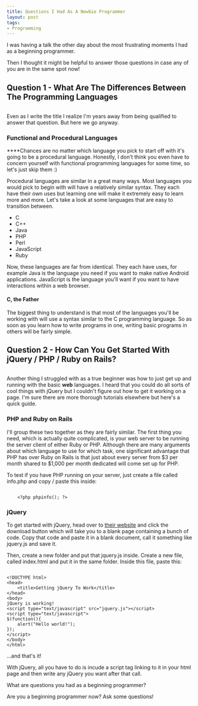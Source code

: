 ```yaml
---
title: Questions I Had As A Newbie Programmer
layout: post
tags: 
- Programming
---
```

I was having a talk the other day about the most frustrating moments I had as a beginning programmer.

Then I thought it might be helpful to answer those questions in case any of you are in the same spot now!

## Question 1 - What Are The Differences Between The Programming Languages

<div class="img-wrap"><img class="alignnone size-full wp-image-2451" title="programming_languages" src="{{ site.url }}/images/programming_languages.jpeg" alt="" /></div>

Even as I write the title I realize I'm years away from being qualified to answer that question. But here we go anyway.

### Functional and Procedural Languages

****Chances are no matter which language you pick to start off with it's going to be a procedural language. Honestly, I don't think you even have to concern yourself with functional programming languages for some time, so let's just skip them :)

Procedural languages are similar in a great many ways. Most languages you would pick to begin with will have a relatively similar syntax. They each have their own uses but learning one will make it extremely easy to learn more and more. Let's take a look at some languages that are easy to transition between.

+ C
+ C++
+ Java
+ PHP
+ Perl
+ JavaScript
+ Ruby

Now, these languages are far from identical. They each have uses, for example Java is the language you need if you want to make native Android applications. JavaScript is the language you'll want if you want to have interactions within a web browser.

#### C, the Father 

The biggest thing to understand is that most of the languages you'll be working with will use a syntax similar to the C programming language. So as soon as you learn how to write programs in one, writing basic programs in others will be fairly simple.

## Question 2 - How Can You Get Started With jQuery / PHP / Ruby on Rails?

<div class="img-wrap"><img class="alignnone size-full wp-image-2450" title="Php-vs-Ruby" src="{{ site.url }}/images/Php-vs-Ruby.jpeg" alt="" /></div>

Another thing I struggled with as a true beginner was how to just get up and running with the basic **web** languages. I heard that you could do all sorts of cool things with jQuery but I couldn't figure out how to get it working on a page. I'm sure there are more thorough tutorials elsewhere but here's a quick guide.

### PHP and Ruby on Rails

I'll group these two together as they are fairly similar. The first thing you need, which is actually quite complicated, is your web server to be running the server client of either Ruby or PHP. Although there are many arguments about which language to use for which task, one significant advantage that PHP has over Ruby on Rails is that just about every server from $3 per month shared to $1,000 per month dedicated will come set up for PHP.

To test if you have PHP running on your server, just create a file called info.php and copy / paste this inside:

<pre rel="PHP" class="prettyprint"><code>
	&lt;?php phpinfo(); ?>
</code></pre>

### jQuery

To get started with jQuery, head over to <a href="http://jquery.com/">their website</a> and click the download button which will take you to a blank page containing a bunch of code. Copy that code and paste it in a blank document, call it something like jquery.js and save it.

Then, create a new folder and put that jquery.js inside. Create a new file, called index.html and put it in the same folder. Inside this file, paste this:

<pre rel="JavaScript" class="prettyprint"><code lang="xhtml">
&lt;!DOCTYPE html>
&lt;head>
    &lt;title>Getting jQuery To Work&lt;/title>
&lt;/head>
&lt;body>
jQuery is working!
&lt;script type="text/javascript" src="jquery.js">&lt;/script>
&lt;script type="text/javascript">
$(function(){
    alert("Hello world!");
});
&lt;/script>
&lt;/body>
&lt;/html>
</code></pre>

...and that's it!

With jQuery, all you have to do is incude a script tag linking to it in your html page and then write any jQuery you want after that call.

What are questions you had as a beginning programmer?

Are you a beginning programmer now? Ask some questions!
